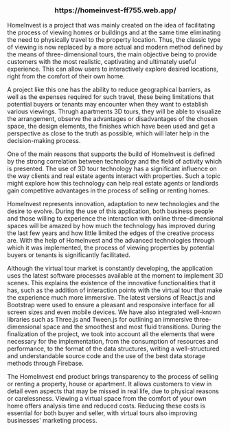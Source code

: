 <h3 align="center">https://homeinvest-ff755.web.app/</h3>

HomeInvest is a project that was mainly created on the idea of facilitating the process of viewing homes or buildings and at the same time eliminating the need to physically travel to the property location. Thus, the classic type of viewing is now replaced by a more actual and modern method defined by the means of three-dimensional tours, the main objective being to provide customers with the most realistic, captivating and ultimately useful experience. This can allow users to interactively explore desired locations, right from the comfort of their own home.

A project like this one has the ability to reduce geographical barriers, as well as the expenses required for such travel, these being limitations that potential buyers or tenants may encounter when they want to establish various viewings. Thrugh apartments 3D tours, they will be able to visualize the arrangement, observe the advantages or disadvantages of the chosen space, the design elements, the finishes which have been used and get a perspective as close to the truth as possible, which will later help in the decision-making process.
    
One of the main reasons that supports the build of HomeInvest is defined by the strong correlation between technology and the field of activity which is presented. The use of 3D tour technology has a significant influence on the way clients and real estate agents interact with properties. Such a topic might explore how this technology can help real estate agents or landlords gain competitive advantages in the process of selling or renting homes.

HomeInvest represents innovation, adaptation to new technologies and the desire to evolve. During the use of this application, both business people and those willing to experience the interaction with online three-dimensional spaces will be amazed by how much the technology has improved during the last few years and how little limited the edges of the creative process are. With the help of HomeInvest and the advanced technologies through which it was implemented, the process of viewing properties by potential buyers or tenants is significantly facilitated.
    
Although the virtual tour market is constantly developing, the application uses the latest software processes available at the moment to implement 3D scenes. This explains the existence of the innovative functionalities that it has, such as the addition of interaction points with the virtual tour that make the experience much more immersive. The latest versions of React.js and Bootstrap were used to ensure a pleasant and responsive interface for all screen sizes and even mobile devices. We have also integrated well-known libraries such as Three.js and Tween.js for outlining an immersive three-dimensional space and the smoothest and most fluid transitions. During the finalization of the project, we took into account all the elements that were necessary for the implementation, from the consumption of resources and performance, to the format of the data structures, writing a well-structured and understandable source code and the use of the best data storage methods through Firebase.
    
The HomeInvest end product brings transparency to the process of selling or renting a property, house or apartment. It allows customers to view in detail even aspects that may be missed in real life, due to physical reasons or carelessness. Viewing a virtual space from the comfort of your own home offers analysis time and reduced costs. Reducing these costs is essential for both buyer and seller, with virtual tours also improving businesses' marketing process.
